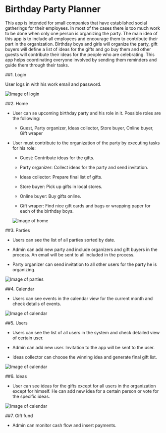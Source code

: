 # Birthday Party Planner

This app is intended for small companies that have established social gatherings for their employees. In most of the cases there is too much work to be done when only one person is organizing the party. The main idea of this app is to include all employees and encourage them to contribute their part in the organization. Birthday boys and girls will organize the party, gift buyers will define a list of ideas for the gifts and go buy them and other guests will contribute their ideas for the people who are celebrating. This app helps coordinating everyone involved by sending them reminders and guide them through their tasks.

##1. Login

  User logs in with his work email and password.
  
  ![Image of login](http://i.imgur.com/F22AFv1.png)

##2. Home

* User can se upcoming birthday party and his role in it. Possible roles are the following:

  * Guest, Party organizer, Ideas collector, Store buyer, Online buyer, Gift wraper

* User must contribute to the organization of the party by executing tasks for his role:
  
  * Guest: Contribute ideas for the gifts.

  * Party organizer: Collect ideas for the party and send invitation.

  * Ideas collector: Prepare final list of gifts.

  * Store buyer: Pick up gifts in local stores.

  * Online buyer: Buy gifts online.

  * Gift wraper: Find nice gift cards and bags or wrapping paper for each of the birthday boys.
  
  ![Image of home](http://i.imgur.com/mylUCYO.png)
 
##3. Parties
  
  * Users can see the list of all parties sorted by date.
  
  * Admin can add new party and include organizers and gift buyers in the process. An email will be sent to all included in the process.
  
  * Party organizer can send invitation to all other users for the party he is organizing.
  
  ![Image of parties](http://i.imgur.com/wM5NXaF.png)
  
##4. Calendar
  
  * Users can see events in the calendar view for the current month and check details of events.
  
  ![Image of calendar](http://i.imgur.com/pMV3yAN.png)
  
##5. Users
  
  * Users can see the list of all users in the system and check detailed view of certain user.

  * Admin can add new user. Invitation to the app will be sent to the user.
  
  * Ideas collector can choose the winning idea and generate final gift list.
  
  ![Image of calendar](http://i.imgur.com/zcu46e0.png)

##6. Ideas
  
  * User can see ideas for the gifts except for all users in the organization except for himself. He can add new idea for a certain person or vote for the specific ideas.
  
  ![Image of calendar](http://i.imgur.com/pzhb34T.png)

##7. Gift fund
  
  * Admin can monitor cash flow and insert payments.
